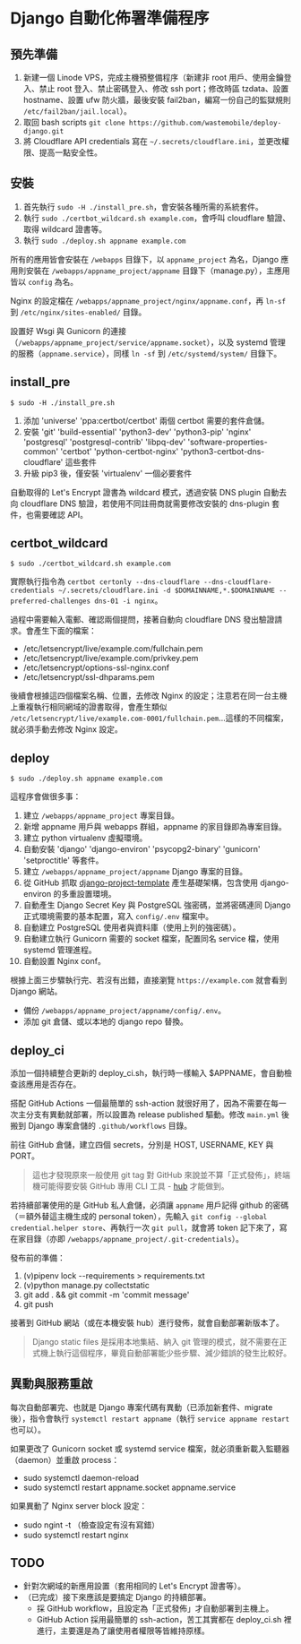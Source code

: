 # Django 自動化佈署準備程序

## 預先準備

1. 新建一個 Linode VPS，完成主機預整備程序（新建非 root 用戶、使用金鑰登入、禁止 root 登入、禁止密碼登入、修改 ssh port；修改時區 tzdata、設置 hostname、設置 ufw 防火牆，最後安裝 fail2ban，編寫一份自己的監獄規則 `/etc/fail2ban/jail.local`）。
2. 取回 bash scripts `git clone https://github.com/wastemobile/deploy-django.git`
3. 將 Cloudflare API credentials 寫在 `~/.secrets/cloudflare.ini`，並更改權限、提高一點安全性。

## 安裝

1. 首先執行 `sudo -H ./install_pre.sh`，會安裝各種所需的系統套件。
2. 執行 `sudo ./certbot_wildcard.sh example.com`，會呼叫 cloudflare 驗證、取得 wildcard 證書等。
3. 執行 `sudo ./deploy.sh appname example.com`

所有的應用皆會安裝在 `/webapps` 目錄下，以 `appname_project` 為名，Django 應用則安裝在 `/webapps/appname_project/appname` 目錄下（manage.py），主應用皆以 `config` 為名。

Nginx 的設定檔在 `/webapps/appname_project/nginx/appname.conf`，再 `ln-sf` 到 `/etc/nginx/sites-enabled/` 目錄。

設置好 Wsgi 與 Gunicorn 的連接（`/webapps/appname_project/service/appname.socket`），以及 systemd 管理的服務（`appname.service`），同樣 `ln -sf` 到 `/etc/systemd/system/` 目錄下。

## install_pre

`$ sudo -H ./install_pre.sh`

1. 添加 'universe' 'ppa:certbot/certbot' 兩個 certbot 需要的套件倉儲。
2. 安裝 'git' 'build-essential' 'python3-dev' 'python3-pip' 'nginx' 'postgresql' 'postgresql-contrib' 'libpq-dev' 'software-properties-common' 'certbot' 'python-certbot-nginx' 'python3-certbot-dns-cloudflare' 這些套件
3. 升級 pip3 後，僅安裝 'virtualenv' 一個必要套件

自動取得的 Let's Encrypt 證書為 wildcard 模式，透過安裝 DNS plugin 自動去向 cloudflare DNS 驗證，若使用不同註冊商就需要修改安裝的 dns-plugin 套件，也需要確認 API。

## certbot_wildcard

`$ sudo ./certbot_wildcard.sh example.com`

實際執行指令為 `certbot certonly --dns-cloudflare --dns-cloudflare-credentials ~/.secrets/cloudflare.ini -d $DOMAINNAME,*.$DOMAINNAME --preferred-challenges dns-01 -i nginx`。

過程中需要輸入電郵、確認兩個提問，接著自動向 cloudflare DNS 發出驗證請求。會產生下面的檔案：

- /etc/letsencrypt/live/example.com/fullchain.pem
- /etc/letsencrypt/live/example.com/privkey.pem
- /etc/letsencrypt/options-ssl-nginx.conf
- /etc/letsencrypt/ssl-dhparams.pem

後續會根據這四個檔案名稱、位置，去修改 Nginx 的設定；注意若在同一台主機上重複執行相同網域的證書取得，會產生類似 `/etc/letsencrypt/live/example.com-0001/fullchain.pem`...這樣的不同檔案，就必須手動去修改 Nginx 設定。

## deploy

`$ sudo ./deploy.sh appname example.com`

這程序會做很多事：

1. 建立 `/webapps/appname_project` 專案目錄。
2. 新增 appname 用戶與 webapps 群組，appname 的家目錄即為專案目錄。
3. 建立 python virtualenv 虛擬環境。
4. 自動安裝 'django' 'django-environ' 'psycopg2-binary' 'gunicorn' 'setproctitle' 等套件。
5. 建立 `/webapps/appname_project/appname` Django 專案的目錄。
6. 從 GitHub 抓取 [django-project-template](https://github.com/wastemobile/django-project-template/archive/master.zip) 產生基礎架構，包含使用 django-environ 的多重設置環境。
7. 自動產生 Django Secret Key 與 PostgreSQL 強密碼，並將密碼連同 Django 正式環境需要的基本配置，寫入 `config/.env` 檔案中。
8. 自動建立 PostgreSQL 使用者與資料庫（使用上列的強密碼）。
9. 自動建立執行 Gunicorn 需要的 socket 檔案，配置同名 service 檔，使用 systemd 管理進程。
10. 自動設置 Nginx conf。

根據上面三步驟執行完、若沒有出錯，直接瀏覽 `https://example.com` 就會看到 Django 網站。

- 備份 `/webapps/appname_project/appname/config/.env`。
- 添加 git 倉儲、或以本地的 django repo 替換。

## deploy_ci

添加一個持續整合更新的 deploy_ci.sh，執行時一樣輸入 $APPNAME，會自動檢查該應用是否存在。

搭配 GitHub Actions 一個最簡單的 ssh-action 就很好用了，因為不需要在每一次主分支有異動就部署，所以設置為 release published 驅動。修改 `main.yml` 後搬到 Django 專案倉儲的 `.github/workflows` 目錄。

前往 GitHub 倉儲，建立四個 secrets，分別是 HOST, USERNAME, KEY 與 PORT。

> 這也才發現原來一般使用 git tag 對 GitHub 來說並不算「正式發佈」，終端機可能得要安裝 GitHub 專用 CLI 工具 - [hub](https://github.com/github/hub) 才能做到。

若持續部署使用的是 GitHub 私人倉儲，必須讓 `appname` 用戶記得 github 的密碼（＝額外替這主機生成的 personal token），先輸入 `git config --global credential.helper store`、再執行一次 `git pull`，就會將 token 記下來了，寫在家目錄（亦即 `/webapps/appname_project/.git-credentials`）。

發布前的準備：

1. (v)pipenv lock --requirements > requirements.txt
2. (v)python manage.py collectstatic
3. git add . && git commit -m 'commit message'
4. git push

接著到 GitHub 網站（或在本機安裝 hub）進行發佈，就會自動部署新版本了。

> Django static files 是採用本地集結、納入 git 管理的模式，就不需要在正式機上執行這個程序，畢竟自動部署能少些步驟、減少錯誤的發生比較好。

## 異動與服務重啟

每次自動部署完、也就是 Django 專案代碼有異動（已添加新套件、migrate 後），指令會執行 `systemctl restart appname`（執行 `service appname restart` 也可以）。

如果更改了 Gunicorn socket 或 systemd service 檔案，就必須重新載入監聽器（daemon）並重啟 process：

- sudo systemctl daemon-reload
- sudo systemctl restart appname.socket appname.service

如果異動了 Nginx server block 設定：

- sudo ngint -t （檢查設定有沒有寫錯）
- sudo systemctl restart nginx


## TODO

- 針對次網域的新應用設置（套用相同的 Let's Encrypt 證書等）。
- （已完成）接下來應該是要搞定 Django 的持續部署。
	- 採 GitHub workflow，且設定為「正式發佈」才自動部署到主機上。
	- GitHub Action 採用最簡單的 ssh-action，苦工其實都在 deploy_ci.sh 裡進行，主要還是為了讓使用者權限等皆維持原樣。



